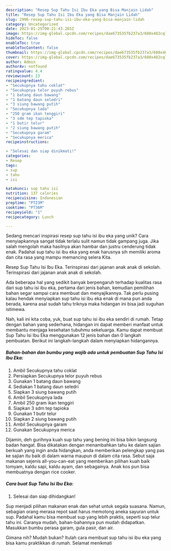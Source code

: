 ```yaml
---
description: "Resep Sup Tahu Isi Ibu Eka yang Bisa Manjain Lidah"
title: "Resep Sup Tahu Isi Ibu Eka yang Bisa Manjain Lidah"
slug: 2996-resep-sup-tahu-isi-ibu-eka-yang-bisa-manjain-lidah
category: Uncategorized
date: 2023-01-25T00:21:43.265Z
image: https://img-global.cpcdn.com/recipes/dae673535fb237a3/680x482cq70/sup-tahu-isi-ibu-eka-foto-resep-utama.jpg
hideToc: false
enableToc: true
enableTocContent: false
thumbnail: https://img-global.cpcdn.com/recipes/dae673535fb237a3/680x482cq70/sup-tahu-isi-ibu-eka-foto-resep-utama.jpg
cover: https://img-global.cpcdn.com/recipes/dae673535fb237a3/680x482cq70/sup-tahu-isi-ibu-eka-foto-resep-utama.jpg
author: Admin
authorAv: notfound
ratingvalue: 4.4
reviewcount: 23
recipeingredient:
- "Secukupnya tahu coklat"
- "Secukupnya telor puyuh rebus"
- "1 batang daun bawang"
- "1 batang daun seledri"
- "3 siung bawang putih"
- "Secukupnya lada"
- "250 gram ikan tenggiri"
- "3 sdm tep tapioka"
- "1 butir telur"
- "2 siung bawang putih"
- "Secukupnya garam"
- "Secukupnya merica"
recipeinstructions:

- "Selesai dan siap dinikmati!"
categories:
- Resep
tags:
- sup
- tahu
- isi

katakunci: sup tahu isi 
nutrition: 137 calories
recipecuisine: Indonesian
preptime: "PT23M"
cooktime: "PT36M"
recipeyield: "1"
recipecategory: Lunch

---
```





Sedang mencari inspirasi resep sup tahu isi ibu eka yang unik? Cara menyiapkannya sangat tidak terlalu sulit namun tidak gampang juga. Jika salah mengolah maka hasilnya akan hambar dan justru cenderung tidak enak. Padahal sup tahu isi ibu eka yang enak harusnya sih memiliki aroma dan cita rasa yang mampu memancing selera Kita.





Resep Sup Tahu Isi Ibu Eka. Terinspirasi dari jajanan anak anak di sekolah. Terinspirasi dari jajanan anak anak di sekolah.

Ada beberapa hal yang sedikit banyak berpengaruh terhadap kualitas rasa dari sup tahu isi ibu eka, pertama dari jenis bahan, kemudian pemilihan bahan segar sampai cara membuat dan menyajikannya. Tak perlu pusing kalau hendak menyiapkan sup tahu isi ibu eka enak di mana pun anda berada, karena asal sudah tahu triknya maka hidangan ini bisa jadi suguhan istimewa.






Nah, kali ini kita coba, yuk, buat sup tahu isi ibu eka sendiri di rumah. Tetap dengan bahan yang sederhana, hidangan ini dapat memberi manfaat untuk membantu menjaga kesehatan tubuhmu sekeluarga. Kamu dapat membuat Sup Tahu Isi Ibu Eka menggunakan 12 jenis bahan dan 0 langkah pembuatan. Berikut ini langkah-langkah dalam menyiapkan hidangannya.

<!--inarticleads1-->

##### Bahan-bahan dan bumbu yang wajib ada untuk pembuatan Sup Tahu Isi Ibu Eka:

1. Ambil Secukupnya tahu coklat
1. Persiapkan Secukupnya telor puyuh rebus
1. Gunakan 1 batang daun bawang
1. Sediakan 1 batang daun seledri
1. Siapkan 3 siung bawang putih
1. Ambil Secukupnya lada
1. Ambil 250 gram ikan tenggiri
1. Siapkan 3 sdm tep tapioka
1. Gunakan 1 butir telur
1. Siapkan 2 siung bawang putih
1. Ambil Secukupnya garam
1. Gunakan Secukupnya merica


Dijamin, deh gurihnya kuah sup tahu yang bening ini bisa bikin langsung badan hangat. Bisa dikatakan dengan menambahkan tahu ke dalam sajian berkuah yang ingin anda hidangkan, anda memberikan pelengkap yang pas ke sajian itu baik di dalam warna maupun di dalam cita rasa. Sebut saja makanan sejenis all-you-can-eat yang memberikan pilihan kuah baik tomyam, kaldu sapi, kaldu ayam, dan sebagainya. Anak kos pun bisa membuatnya dengan rice cooker. 

<!--inarticleads2-->

##### Cara buat Sup Tahu Isi Ibu Eka:


1. Selesai dan siap dihidangkan!

Sup menjadi pilihan makanan enak dan sehat untuk segala suasana. Namun, sebagian orang merasa repot saat harus memotong aneka sayuran untuk sup. Padahal kamu bisa membuat sup yang lebih praktis, seperti sup telur tahu ini. Caranya mudah, bahan-bahannya pun mudah didapatkan. Masukkan bumbu perasa garam, gula pasir, dan air. 

Gimana nih? Mudah bukan? Itulah cara membuat sup tahu isi ibu eka yang bisa kamu praktikkan di rumah. Selamat menikmati
